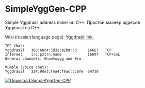 # SimpleYggGen-CPP
Simple Yggdrasil address miner on C++. Простой майнер адресов Yggdrasil на C++.

Wiki (russian language page): [Yggdrasil link](http://[300:529f:150c:eafe::6]/doku.php?id=yggdrasil:simpleygggen_cpp).

```
IRC Chat:
Yggdrasil   303:60d4:3d32:a2b9::3     16667   TCP
Internet    irc.pztrn.name            16697   TCP+SSL
General channels: #howtoygg and #ru

Mumble (voice chat):
Yggdrasil   324:9de3:fea4:f6ac::cafe  64738
```
[![Download SimpleYggGen-CPP](https://a.fsdn.com/con/app/sf-download-button)](https://sourceforge.net/projects/simpleygggen/files/latest/download)